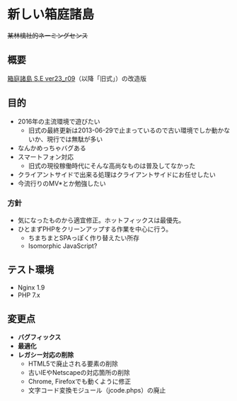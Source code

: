 # 新しい箱庭諸島

<s>某林檎社的ネーミングセンス</s>

## 概要
[箱庭諸島 S.E ver23_r09](http://hakoniwa.symphonic-net.com/)（以降「旧式」）の改造版

## 目的
  * 2016年の主流環境で遊びたい
    * 旧式の最終更新は2013-06-29で止まっているので古い環境でしか動かないか、現行では無駄が多い
  * なんかめっちゃバグある
  * スマートフォン対応
    * 旧式の現役稼働時代にそんな高尚なものは普及してなかった
  * クライアントサイドで出来る処理はクライアントサイドにお任せしたい
  * 今流行りのMV\*とか勉強したい

### 方針
  * 気になったものから適宜修正。ホットフィックスは最優先。
  * ひとまずPHPをクリーンアップする作業を中心に行う。
    * ちまちまとSPAっぽく作り替えたい所存
    * Isomorphic JavaScript?

## テスト環境
  * Nginx 1.9
  * PHP 7.x

## 変更点
  * **バグフィックス**
  * **最適化**
  * **レガシー対応の削除**
    * HTML5で廃止される要素の削除
    * 古いIEやNetscapeの対応箇所の削除
    * Chrome, Firefoxでも動くように修正
    * 文字コード変換モジュール（jcode.phps）の廃止
